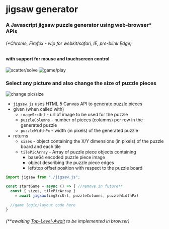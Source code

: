 # jigsaw generator
### A Javascript jigsaw puzzle generator using web-browser* APIs
###### _(*Chrome, Firefox - wip for webkit/safari, IE, pre-blink Edge)_
#### with support for mouse and touchscreen control
![scatter/solve](https://enwee.github.io/pics/jigsaw-small.gif)
![game/play](https://enwee.github.io/pics/jigsaw1-small.gif)

### Select any picture and also change the size of puzzle pieces
![change pic/size](https://enwee.github.io/pics/jigsaw2-small.gif)

* ```jigsaw.js``` uses HTML 5 Canvas API to generate puzzle pieces
* given (when called with) 
  * ```imageSrcUrl``` - url of image to be used for the puzzle
  * ```puzzleColumns``` - number of pieces (columns) per row in the generated puzzle
  * ```puzzleWidthPx``` - width (in pixels) of the generated puzzle
* returns 
  * ```sizes``` - object containing the X/Y dimensions (in pixels) of the puzzle board and each tile  
  * ```tilePicArray``` - Array of puzzle piece objects containing
    * base64 encoded puzzle piece image
    * object describing the puzzle piece edges
    * left/top offset position with respect to the puzzle board

```javascript
import jigsaw from "./jigsaw.js";

const startGame = async () => { //remove in future**
  const { sizes, tilePicArray } 
    = await jigsaw(imgSrcUrl, puzzleColumns, puzzleWidthPx)
  
  //game logic/layout code here
}
```
###### _(**awaiting [Top-Level-Await](https://v8.dev/features/top-level-await) to be implemented in browser)_
